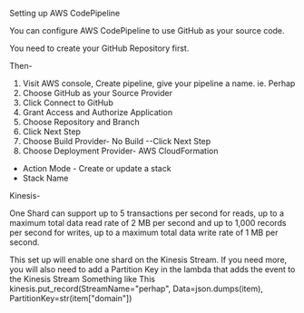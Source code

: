 Setting up AWS CodePipeline

You can configure AWS CodePipeline to use GitHub as your source code.

You need to create your GitHub Repository first.

Then-

1. Visit AWS console, Create pipeline, give your pipeline a name. ie. Perhap
2. Choose GitHub as your Source Provider
3. Click Connect to GitHub
4. Grant Access and Authorize Application
5. Choose Repository and Branch
6. Click Next Step
7. Choose Build Provider- No Build --Click Next Step
8. Choose Deployment Provider- AWS CloudFormation
  - Action Mode - Create or update a stack
  - Stack Name




  Kinesis-

  One Shard can support up to 5 transactions per second for reads, up to a maximum total data read rate of 2 MB per second and up to 1,000 records per second for writes, up to a maximum total data write rate of 1 MB per second.

  This set up will enable one shard on the Kinesis Stream. If you need more, you will also need to add a Partition Key in the lambda that adds the event to the Kinesis Stream
    Something like This
      kinesis.put_record(StreamName="perhap",
        Data=json.dumps(item),
        PartitionKey=str(item["domain"])
